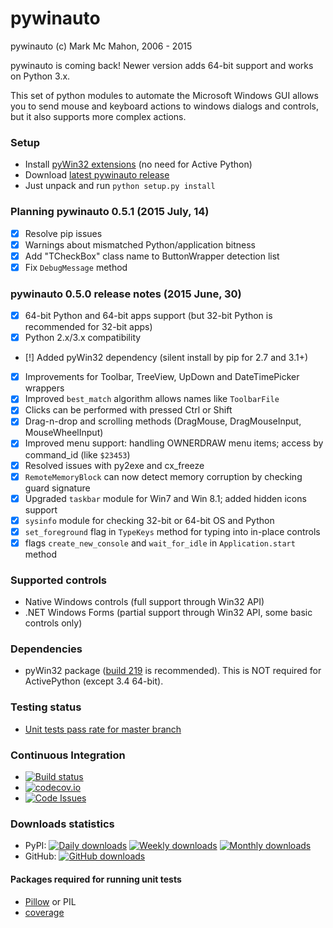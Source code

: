 pywinauto
============
pywinauto (c) Mark Mc Mahon, 2006 - 2015

pywinauto is coming back! Newer version adds 64-bit support and works on Python 3.x.

This set of python modules to automate the Microsoft Windows GUI 
allows you to send mouse and keyboard actions to windows dialogs and controls, 
but it also supports more complex actions.

### Setup
* Install [pyWin32 extensions](http://sourceforge.net/projects/pywin32/files/pywin32/) (no need for Active Python)
* Download [latest pywinauto release](https://github.com/pywinauto/pywinauto/releases/download/0.5.0/pywinauto-0.5.0.zip)
* Just unpack and run `python setup.py install`

### Planning pywinauto 0.5.1 (2015 July, 14)
 - [x] Resolve pip issues
 - [x] Warnings about mismatched Python/application bitness
 - [x] Add "TCheckBox" class name to ButtonWrapper detection list
 - [x] Fix `DebugMessage` method

### pywinauto 0.5.0 release notes (2015 June, 30)
 - [x] 64-bit Python and 64-bit apps support (but 32-bit Python is recommended for 32-bit apps)
 - [x] Python 2.x/3.x compatibility
 - [!] Added pyWin32 dependency (silent install by pip for 2.7 and 3.1+)
 - [x] Improvements for Toolbar, TreeView, UpDown and DateTimePicker wrappers
 - [x] Improved `best_match` algorithm allows names like `ToolbarFile`
 - [x] Clicks can be performed with pressed Ctrl or Shift
 - [x] Drag-n-drop and scrolling methods (DragMouse, DragMouseInput, MouseWheelInput)
 - [x] Improved menu support: handling OWNERDRAW menu items; access by command_id (like `$23453`)
 - [x] Resolved issues with py2exe and cx_freeze
 - [x] `RemoteMemoryBlock` can now detect memory corruption by checking guard signature
 - [x] Upgraded `taskbar` module for Win7 and Win 8.1; added hidden icons support
 - [x] `sysinfo` module for checking 32-bit or 64-bit OS and Python
 - [x] `set_foreground` flag in `TypeKeys` method for typing into in-place controls
 - [x] flags `create_new_console` and `wait_for_idle` in `Application.start` method
 
### Supported controls
* Native Windows controls (full support through Win32 API)
* .NET Windows Forms (partial support through Win32 API, some basic controls only)

### Dependencies
* pyWin32 package ([build 219](http://sourceforge.net/projects/pywin32/files/pywin32/Build%20219/) is recommended). This is NOT required for ActivePython (except 3.4 64-bit).

### Testing status
* [Unit tests pass rate for master branch](https://github.com/pywinauto/pywinauto/wiki/Unit-testing-status)

### Continuous Integration
* [![Build status](https://ci.appveyor.com/api/projects/status/ykk30v7vcvkmpnoq/branch/master?svg=true)](https://ci.appveyor.com/project/vasily-v-ryabov/pywinauto/branch/master)
* [![codecov.io](http://codecov.io/github/pywinauto/pywinauto/coverage.svg?branch=master)](http://codecov.io/github/pywinauto/pywinauto?branch=master)
* [![Code Issues](http://www.quantifiedcode.com/api/v1/project/6d66337b96ed4cb1b01574ec3d39f9e7/badge.svg)](http://www.quantifiedcode.com/app/project/6d66337b96ed4cb1b01574ec3d39f9e7)

### Downloads statistics
* PyPI: [![Daily downloads](https://img.shields.io/pypi/dd/pywinauto.svg)](https://pypi.python.org/pypi/pywinauto) [![Weekly downloads](https://img.shields.io/pypi/dw/pywinauto.svg)](https://pypi.python.org/pypi/pywinauto) [![Monthly downloads](https://img.shields.io/pypi/dm/pywinauto.svg)](https://pypi.python.org/pypi/pywinauto)
* GitHub: [![GitHub downloads](https://img.shields.io/github/downloads/pywinauto/pywinauto/latest/pywinauto-0.5.0.zip.svg)](https://github.com/pywinauto/pywinauto/releases/tag/0.5.0)

#### Packages required for running unit tests
* [Pillow](https://pypi.python.org/pypi/Pillow/2.7.0) or PIL
* [coverage](https://pypi.python.org/pypi/coverage)
